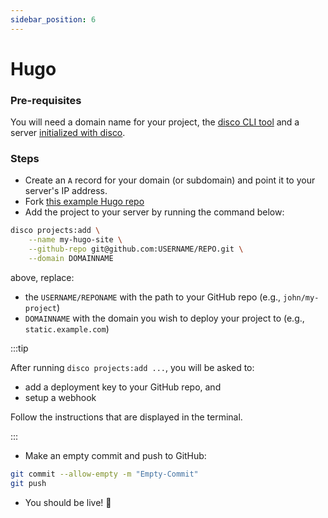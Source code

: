```yaml
---
sidebar_position: 6
---
```


# Hugo

### Pre-requisites

You will need a domain name for your project, the [disco CLI tool](/get-started/install-the-cli) and a server [initialized with disco](/get-started/set-up-your-server).

### Steps

- Create an `A` record for your domain (or subdomain) and point it to your server's IP address.
- Fork [this example Hugo repo](https://github.com/letsdiscodev/example-hugo-site)
- Add the project to your server by running the command below:

```bash
disco projects:add \
    --name my-hugo-site \
    --github-repo git@github.com:USERNAME/REPO.git \
    --domain DOMAINNAME
```

above, replace:
- the `USERNAME/REPONAME` with the path to your GitHub repo (e.g., `john/my-project`)
- `DOMAINNAME` with the domain you wish to deploy your project to (e.g., `static.example.com`)


:::tip

After running `disco projects:add ...`, you will be asked to:
- add a deployment key to your GitHub repo, and
- setup a webhook

Follow the instructions that are displayed in the terminal.

:::

- Make an empty commit and push to GitHub:

```bash
git commit --allow-empty -m "Empty-Commit"
git push
```

- You should be live! 🚀

